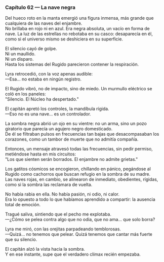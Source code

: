 ### Capítulo 62 — La nave negra

Del hueco roto en la manta emergió una figura inmensa, más grande que cualquiera de las naves del enjambre.  
No brillaba en rojo ni en azul. Era negra absoluta, un vacío en forma de nave. La luz de las estrellas no rebotaba en su casco: desaparecía en él, como si el universo mismo se deshiciera en su superficie.

El silencio cayó de golpe.  
Ni un maullido.  
Ni un disparo.  
Hasta los sistemas del Rugido parecieron contener la respiración.

Lyra retrocedió, con la voz apenas audible:  
—Esa… no estaba en ningún registro.

El Rugido vibró, no de impacto, sino de miedo. Un murmullo eléctrico se coló en los paneles:  
"Silencio. El Núcleo ha despertado."

El capitán apretó los controles, la mandíbula rígida.  
—Eso no es una nave… es un controlador.

La sombra negra abrió un ojo en su vientre: no un arma, sino un pozo giratorio que parecía un agujero negro domesticado.  
De él se filtraban pulsos en frecuencias tan bajas que desacompasaban los corazones, como un tambor de muerte que no admitía compañía.

Entonces, un mensaje atravesó todas las frecuencias, sin pedir permiso, metiéndose hasta en mis circuitos:  
"Los que sienten serán borrados. El enjambre no admite grietas."

Los gatitos cósmicos se encogieron, chillando en pánico, pegándose al Rugido como cachorros que buscan refugio en la sombra de su madre.  
Las naves rojas, en cambio, se alinearon de inmediato, obedientes, rígidas, como si la sombra las reclamara de vuelta.

No había rabia en ella. No había pasión, ni odio, ni calor.  
Era lo opuesto a todo lo que habíamos aprendido a compartir: la ausencia total de emoción.

Tragué saliva, sintiendo que el pecho me explotaba.  
—¿Cómo se pelea contra algo que no odia, que no ama… que solo borra?

Lyra me miró, con las orejitas parpadeando temblorosas.  
—Quizá… no tenemos que pelear. Quizá tenemos que cantar más fuerte que su silencio.

El capitán alzó la vista hacia la sombra.  
Y en ese instante, supe que el verdadero clímax recién empezaba.
